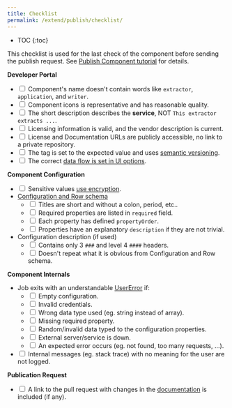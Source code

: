 ```yaml
---
title: Checklist
permalink: /extend/publish/checklist/
---
```


* TOC
{:toc}

This checklist is used for the last check of the component before sending the publish request.
See [Publish Component tutorial](/extend/publish/) for details.

**Developer Portal**
- <input type="checkbox"> Component's name doesn't contain words like `extractor`, `application`, and `writer`.
- <input type="checkbox"> Component icons is representative and has reasonable quality.
- <input type="checkbox"> The short description describes the **service**, NOT `This extractor extracts ...`.
- <input type="checkbox"> Licensing information is valid, and the vendor description is current.
- <input type="checkbox"> License and Documentation URLs are publicly accessible, no link to a private repository.
- <input type="checkbox"> The tag is set to the expected value and uses [semantic versioning](https://semver.org/).
- <input type="checkbox"> The correct [data flow is set in UI options](/extend/publish/#component-name-and-description).


**Component Configuration**
- <input type="checkbox"> Sensitive values [use encryption](/overview/encryption/).
- [Configuration and Row schema](/extend/publish/#component-configuration)
    - <input type="checkbox"> Titles are short and without a colon, period, etc..
    - <input type="checkbox"> Required properties are listed in `required` field.
    - <input type="checkbox"> Each property has defined `propertyOrder`.
    - <input type="checkbox"> Properties have an explanatory `description` if they are not trivial.
- Configuration description (if used)
  - <input type="checkbox"> Contains only 3 `###` and level 4 `####` headers.
  - <input type="checkbox"> Doesn't repeat what it is obvious from Configuration and Row schema.


**Component Internals**
- Job exits with an understandable [UserError](/extend/common-interface/environment/#return-values) if:
  - <input type="checkbox"> Empty configuration.
  - <input type="checkbox"> Invalid credentials.
  - <input type="checkbox"> Wrong data type used (eg. string instead of array).
  - <input type="checkbox"> Missing required property.
  - <input type="checkbox"> Random/invalid data typed to the configuration properties.
  - <input type="checkbox"> External server/service is down.
  - <input type="checkbox"> An expected error occurs (eg. not found, too many requests, ...).
- <input type="checkbox"> Internal messages (eg. stack trace) with no meaning for the user are not logged.

**Publication Request**
- <input type="checkbox"> A link to the pull request with changes in the [documentation](https://help.keboola.com/) is included (if any). 
